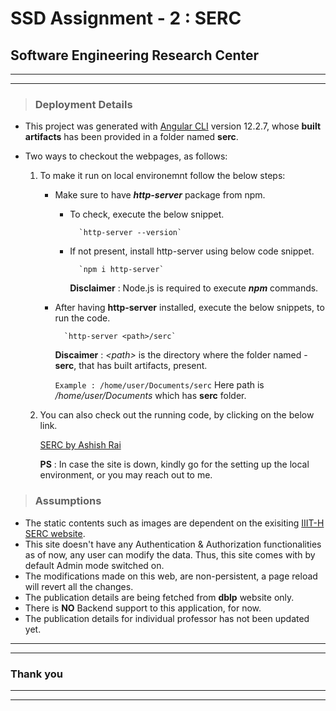 # SSD Assignment - 2 : SERC 

## Software Engineering Research Center

---
---

>### Deployment Details

* This project was generated with [Angular CLI](https://github.com/angular/angular-cli) version 12.2.7, whose **built artifacts** has been provided in a folder named **serc**.

- Two ways to checkout the webpages, as follows:

    1. To make it run on local environemnt follow the below steps:
        * Make sure to have _**http-server**_ package from npm.
            * To check, execute the below snippet.

                    `http-server --version`

            * If not present, install http-server using below code snippet.

                    `npm i http-server`

                **Disclaimer** : Node.js is required to execute **_npm_** commands.
            
        * After having **http-server** installed, execute the below snippets, to run the code.

                `http-server <path>/serc`
            
            **Discaimer** : _\<path\>_ is the directory where the folder named - **serc**, that has built artifacts, present.

            `Example : /home/user/Documents/serc`
            Here path is _/home/user/Documents_ which has **serc** folder.

    2. You can also check out the running code, by clicking on the below link.

        [SERC by Ashish Rai](https://ashishrai96.github.io/SERC)

        **PS** : In case the site is down, kindly go for the setting up the local environment, or you may reach out to me.



> ### Assumptions

* The static contents such as images are dependent on the exisiting [IIIT-H SERC website](https://serc.iiit.ac.in/).
* This site doesn't have any Authentication & Authorization functionalities as of now, any user can modify the data. Thus, this site comes with by default Admin mode switched on.
* The modifications made on this web, are non-persistent, a page reload will revert all the changes.
* The publication details are being fetched from **dblp** website only.
* There is **NO** Backend support to this application, for now.
* The publication details for individual professor has not been updated yet.


---
***
### Thank you
***
---
